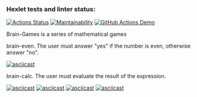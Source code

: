 ### Hexlet tests and linter status:
[![Actions Status](https://github.com/sicrit1/python-project-lvl1/workflows/hexlet-check/badge.svg)](https://github.com/sicrit1/python-project-lvl1/actions)
[![Maintainability](https://api.codeclimate.com/v1/badges/a99a88d28ad37a79dbf6/maintainability)](https://codeclimate.com/github/codeclimate/codeclimate/maintainability)
[![GitHub Actions Demo](https://github.com/sicrit1/python-project-lvl1/actions/workflows/github-actions-demo.yml/badge.svg)](https://github.com/sicrit1/python-project-lvl1/actions/workflows/github-actions-demo.yml)

Brain-Games is a series of mathematical games

brain-even. The user must answer "yes" if the number is even, otherwise answer "no".

[![asciicast](https://asciinema.org/a/UXKCWDlw4yJjprof5o1mqXqnL.svg)](https://asciinema.org/a/UXKCWDlw4yJjprof5o1mqXqnL)

brain-calc. The user must evaluate the result of the expression.

[![asciicast](https://asciinema.org/a/gNu1kE6UlgMllLdKhxAUWtQGS.svg)](https://asciinema.org/a/gNu1kE6UlgMllLdKhxAUWtQGS)
[![asciicast](https://asciinema.org/a/aih79JDejslXfhu0rKaVPcEBi.svg)](https://asciinema.org/a/aih79JDejslXfhu0rKaVPcEBi)
[![asciicast](https://asciinema.org/a/UFd1qr2VwVLSXBhRCcMcfMAQV.svg)](https://asciinema.org/a/UFd1qr2VwVLSXBhRCcMcfMAQV)
[![asciicast](https://asciinema.org/a/SsLCU9fW4vpkqudCajYInvfy4.svg)](https://asciinema.org/a/SsLCU9fW4vpkqudCajYInvfy4)
